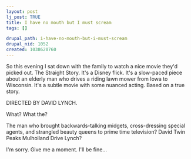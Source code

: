 ```yaml
--- 
layout: post
lj_post: TRUE
title: I have no mouth but I must scream
tags: []

drupal_path: i-have-no-mouth-but-i-must-scream
drupal_nid: 1052
created: 1038620760
---
```

So this evening I sat down with the family to watch a nice movie they'd picked out. The Straight Story. It's a Disney flick. It's a slow-paced piece about an elderly man who drives a riding lawn mower from Iowa to Wisconsin. It's a subtle movie with some nuanced acting. Based on a true story.

DIRECTED BY DAVID LYNCH.

What? What the?

The man who brought backwards-talking midgets, cross-dressing special agents, and strangled beauty queens to prime time television? David Twin Peaks Mulholland Drive Lynch?

I'm sorry. Give me a moment. I'll be fine...
